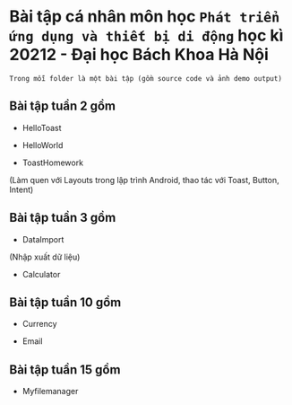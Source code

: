 # Bài tập cá nhân môn học `Phát triển ứng dụng và thiết bị di động` học kì 20212 - Đại học Bách Khoa Hà Nội

`Trong mỗi folder là một bài tập (gồm source code và ảnh demo output)`

## Bài tập tuần 2 gồm

- HelloToast

- HelloWorld

- ToastHomework

(Làm quen với Layouts trong lập trình Android, thao tác với Toast, Button, Intent)

## Bài tập tuần 3 gồm

- DataImport

(Nhập xuất dữ liệu)

- Calculator

## Bài tập tuần 10 gồm

- Currency

- Email

## Bài tập tuần 15 gồm

- Myfilemanager
